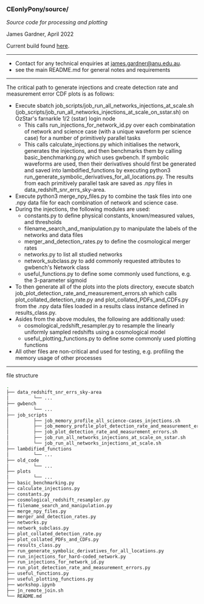 ### CEonlyPony/source/
*Source code for processing and plotting*

James Gardner, April 2022

Current build found [here](https://github.com/daccordeon/CEonlyPony).

---
- Contact for any technical enquiries at <james.gardner@anu.edu.au>.
- see the main README.md for general notes and requirements

---
The critical path to generate injections and create detection rate and measurement error CDF plots is as follows:
- Execute sbatch job_scripts/job_run_all_networks_injections_at_scale.sh (job_scripts/job_run_all_networks_injections_at_scale_on_sstar.sh) on OzStar's farnarkle 1/2 (sstar) login node
    - This calls run_injections_for_network_id.py over each combinatation of network and science case (with a unique waveform per science case) for a number of primitively parallel tasks
    - This calls calculate_injections.py which initialises the network, generates the injections, and then benchmarks them by calling basic_benchmarking.py which uses gwbench. If symbolic waveforms are used, then their derivatives should first be generated and saved into lambdified_functions by executing python3 run_generate_symbolic_derivatives_for_all_locations.py. The results from each primitively parallel task are saved as .npy files in data_redshift_snr_errs_sky-area.
- Execute python3 merge_npy_files.py to combine the task files into one .npy data file for each combination of network and science case.
- During the injections, the following modules are used:
    - constants.py to define physical constants, known/measured values, and thresholds
    - filename_search_and_manipulation.py to manipulate the labels of the networks and data files
    - merger_and_detection_rates.py to define the cosmological merger rates
    - networks.py to list all studied networks
    - network_subclass.py to add commonly requested attributes to gwbench's Network class
    - useful_functions.py to define some commonly used functions, e.g. the 3-parameter sigmoid
- To then generate all of the plots into the plots directory, execute sbatch job_plot_detection_rate_and_measurement_errors.sh which calls plot_collated_detection_rate.py and plot_collated_PDFs_and_CDFs.py from the .npy data files loaded in a results class instance defined in  results_class.py.
- Asides from the above modules, the following are additionally used:
    - cosmological_redshift_resampler.py to resample the linearly uniformly sampled redshifts using a cosmological model
    - useful_plotting_functions.py to define some commonly used plotting functions
- All other files are non-critical and used for testing, e.g. profiling the memory usage of other processes

---
file structure
```bash
.
├── data_redshift_snr_errs_sky-area
│         └── ...
├── gwbench
│         └── ...
├── job_scripts
│         ├── job_memory_profile_all_science-cases_injections.sh
│         ├── job_memory_profile_plot_detection_rate_and_measurement_errors.sh
│         ├── job_plot_detection_rate_and_measurement_errors.sh
│         ├── job_run_all_networks_injections_at_scale_on_sstar.sh
│         └── job_run_all_networks_injections_at_scale.sh
├── lambdified_functions
│         └── ...
├── old_code
│         └── ...
├── plots
│         └── ...
├── basic_benchmarking.py
├── calculate_injections.py
├── constants.py
├── cosmological_redshift_resampler.py
├── filename_search_and_manipulation.py
├── merge_npy_files.py
├── merger_and_detection_rates.py
├── networks.py
├── network_subclass.py
├── plot_collated_detection_rate.py
├── plot_collated_PDFs_and_CDFs.py
├── results_class.py
├── run_generate_symbolic_derivatives_for_all_locations.py
├── run_injections_for_hard-coded_network.py
├── run_injections_for_network_id.py
├── run_plot_detection_rate_and_measurement_errors.py
├── useful_functions.py
├── useful_plotting_functions.py
├── workshop.ipynb
├── jn_remote_join.sh
└── README.md
```
[//]: # (tree -I '*.pdf|*.png')
